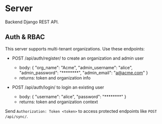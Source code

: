 # Server

Backend Django REST API.

## Auth & RBAC

This server supports multi-tenant organizations. Use these endpoints:

- POST /api/auth/register/ to create an organization and admin user
	- body: { "org_name": "Acme", "admin_username": "alice", "admin_password": "********", "admin_email": "a@acme.com" }
	- returns: token and organization info

- POST /api/auth/login/ to login an existing user
	- body: { "username": "alice", "password": "********" }
	- returns: token and organization context

Send `Authorization: Token <token>` to access protected endpoints like `POST /api/sync/`.

